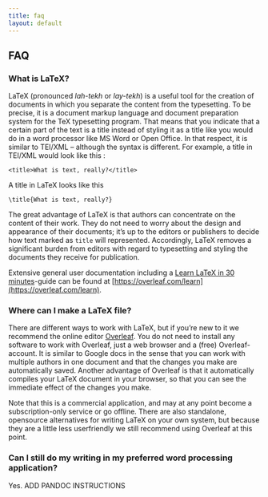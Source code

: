 ```yaml
---
title: faq
layout: default
---
```

## FAQ
### What is LaTeX?
LaTeX (pronounced *lah-tekh* or *lay-tekh*) is a useful tool for the creation of documents in which you separate the content from the typesetting. To be precise, it is a document markup language and document preparation system for the TeX typesetting program. That means that you indicate that a certain part of the text is a title instead of styling it as a title like you would do in a word processor like MS Word or Open Office. In that respect, it is similar to TEI/XML – although the syntax is different. For example, a title in TEI/XML would look like this :

```
<title>What is text, really?</title>
```

A title in LaTeX looks like this

```
\title{What is text, really?}
```

The great advantage of LaTeX is that authors can concentrate on the content of their work. They  do not need to worry about the design and appearance of their documents; it’s up to the editors or publishers to decide how text marked as `title` will represented. Accordingly, LaTeX removes a significant burden from editors with regard to typesetting and styling the documents they receive for publication. 

Extensive general user documentation including a [Learn LaTeX in 30 minutes](https://overleaf.com/learn/latex/Learn_LaTeX_in_30_minutes)-guide can be found at [https://overleaf.com/learn](https://overleaf.com/learn).

### Where can I make a LaTeX file?
There are different ways to work with LaTeX, but if you’re new to it we recommend the online editor [Overleaf](https://overleaf.com). You do not need to install any software to work with Overleaf, just a web browser and a (free) Overleaf-account. It is similar to Google docs in the sense that you can work with multiple authors in one document and that the changes you make are automatically saved. Another advantage of Overleaf is that it automatically compiles your LaTeX document in your browser, so that you can see the immediate effect of the changes you make.

Note that this is a commercial application, and may at any point become a subscription-only service or go offline. There are also standalone, opensource alternatives for writing LaTeX on your  own system, but because they are a little less userfriendly we still recommend using Overleaf at this point.

### Can I still do my writing in my preferred word processing application?
Yes. ADD PANDOC INSTRUCTIONS
